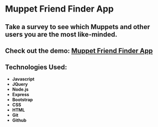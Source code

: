 # Muppet Friend Finder App

## Take a survey to see which Muppets and other users you are the most like-minded.

## Check out the demo: [Muppet Friend Finder App](https://immense-peak-07373.herokuapp.com/)

## Technologies Used:
* **Javascript**
* **JQuery**
* **Node.js**
* **Express**
* **Bootstrap**
* **CSS**
* **HTML**
* **Git**
* **Github**